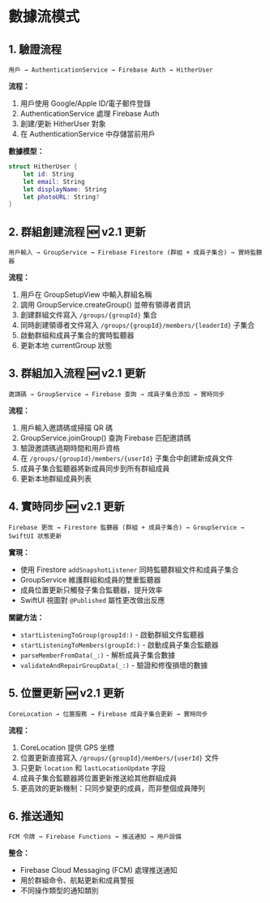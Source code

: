 # 數據流模式

## 1. 驗證流程

```
用戶 → AuthenticationService → Firebase Auth → HitherUser
```

**流程：**
1. 用戶使用 Google/Apple ID/電子郵件登錄
2. AuthenticationService 處理 Firebase Auth
3. 創建/更新 HitherUser 對象
4. 在 AuthenticationService 中存儲當前用戶

**數據模型：**
```swift
struct HitherUser {
    let id: String
    let email: String
    let displayName: String
    let photoURL: String?
}
```

## 2. 群組創建流程 🆕 **v2.1 更新**

```
用戶輸入 → GroupService → Firebase Firestore (群組 + 成員子集合) → 實時監聽器
```

**流程：**
1. 用戶在 GroupSetupView 中輸入群組名稱
2. 調用 GroupService.createGroup() 並帶有領導者資訊
3. 創建群組文件寫入 `/groups/{groupId}` 集合
4. 同時創建領導者文件寫入 `/groups/{groupId}/members/{leaderId}` 子集合
5. 啟動群組和成員子集合的實時監聽器
6. 更新本地 currentGroup 狀態

## 3. 群組加入流程 🆕 **v2.1 更新**

```
邀請碼 → GroupService → Firebase 查詢 → 成員子集合添加 → 實時同步
```

**流程：**
1. 用戶輸入邀請碼或掃描 QR 碼
2. GroupService.joinGroup() 查詢 Firebase 匹配邀請碼
3. 驗證邀請碼過期時間和用戶資格
4. 在 `/groups/{groupId}/members/{userId}` 子集合中創建新成員文件
5. 成員子集合監聽器將新成員同步到所有群組成員
6. 更新本地群組成員列表

## 4. 實時同步 🆕 **v2.1 更新**

```
Firebase 更改 → Firestore 監聽器 (群組 + 成員子集合) → GroupService → SwiftUI 狀態更新
```

**實現：**
- 使用 Firestore `addSnapshotListener` 同時監聽群組文件和成員子集合
- GroupService 維護群組和成員的雙重監聽器
- 成員位置更新只觸發子集合監聽器，提升效率
- SwiftUI 視圖對 `@Published` 屬性更改做出反應

**關鍵方法：**
- `startListeningToGroup(groupId:)` - 啟動群組文件監聽器
- `startListeningToMembers(groupId:)` - 啟動成員子集合監聽器
- `parseMemberFromData(_:)` - 解析成員子集合數據
- `validateAndRepairGroupData(_:)` - 驗證和修復損壞的數據

## 5. 位置更新 🆕 **v2.1 更新**

```
CoreLocation → 位置服務 → Firebase 成員子集合更新 → 實時同步
```

**流程：**
1. CoreLocation 提供 GPS 坐標
2. 位置更新直接寫入 `/groups/{groupId}/members/{userId}` 文件
3. 只更新 `location` 和 `lastLocationUpdate` 字段
4. 成員子集合監聽器將位置更新推送給其他群組成員
5. 更高效的更新機制：只同步變更的成員，而非整個成員陣列

## 6. 推送通知

```
FCM 令牌 → Firebase Functions → 推送通知 → 用戶設備
```

**整合：**
- Firebase Cloud Messaging (FCM) 處理推送通知
- 用於群組命令、航點更新和成員警报
- 不同操作類型的通知類別
